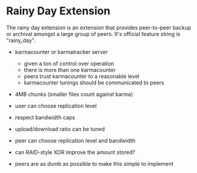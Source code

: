 Rainy Day Extension
===================

The rainy day extension is an extension that provides peer-to-peer backup or
archival amongst a large group of peers.  It's official feature string is
"rainy_day".

* karmacounter or karmatracker server
  * given a ton of control over operation
  * there is more than one karmacounter
  * peers trust karmacounter to a reasonable level
  * karmacounter tunings should be communicated to peers
* 4MB chunks (smaller files count against karma)
* user can choose replication level
* respect bandwidth caps
* upload/download ratio can be tuned
* peer can choose replication level and bandwidth
* can RAID-style XOR improve the amount stored?

* peers are as dumb as possible to make this simple to implement
